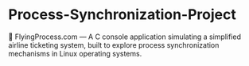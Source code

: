 # Process-Synchronization-Project
🎫 FlyingProcess.com — A C console application simulating a simplified airline ticketing system, built to explore process synchronization mechanisms in Linux operating systems.
